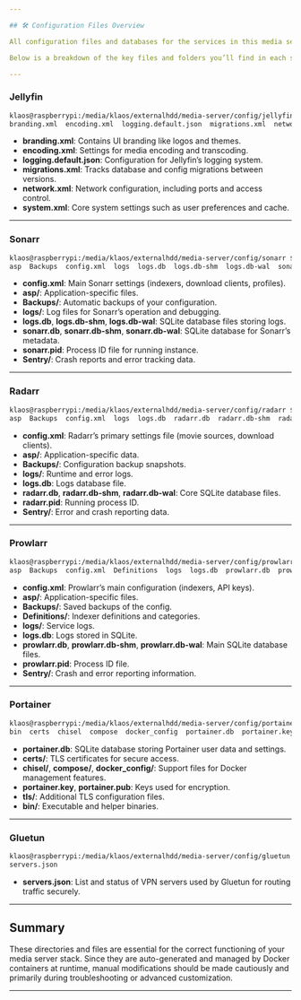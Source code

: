 ```yaml
---

## 🛠️ Configuration Files Overview

All configuration files and databases for the services in this media server are automatically created and managed by the Docker containers upon startup, based on the `docker-compose.yml` settings. Typically, you won't need to manually modify these files unless troubleshooting or customizing specific service behaviors.

Below is a breakdown of the key files and folders you’ll find in each service’s config directory, along with a short description of their purpose.

---
```


### Jellyfin

```bash
klaos@raspberrypi:/media/klaos/externalhdd/media-server/config/jellyfin/config $ ls
branding.xml  encoding.xml  logging.default.json  migrations.xml  network.xml  system.xml
```

* **branding.xml**: Contains UI branding like logos and themes.
* **encoding.xml**: Settings for media encoding and transcoding.
* **logging.default.json**: Configuration for Jellyfin’s logging system.
* **migrations.xml**: Tracks database and config migrations between versions.
* **network.xml**: Network configuration, including ports and access control.
* **system.xml**: Core system settings such as user preferences and cache.

---

### Sonarr

```bash
klaos@raspberrypi:/media/klaos/externalhdd/media-server/config/sonarr $ ls
asp  Backups  config.xml  logs  logs.db  logs.db-shm  logs.db-wal  sonarr.db  sonarr.db-shm  sonarr.db-wal  sonarr.pid  Sentry
```

* **config.xml**: Main Sonarr settings (indexers, download clients, profiles).
* **asp/**: Application-specific files.
* **Backups/**: Automatic backups of your configuration.
* **logs/**: Log files for Sonarr’s operation and debugging.
* **logs.db**, **logs.db-shm**, **logs.db-wal**: SQLite database files storing logs.
* **sonarr.db**, **sonarr.db-shm**, **sonarr.db-wal**: SQLite database for Sonarr’s metadata.
* **sonarr.pid**: Process ID file for running instance.
* **Sentry/**: Crash reports and error tracking data.

---

### Radarr

```bash
klaos@raspberrypi:/media/klaos/externalhdd/media-server/config/radarr $ ls
asp  Backups  config.xml  logs  logs.db  radarr.db  radarr.db-shm  radarr.db-wal  radarr.pid  Sentry
```

* **config.xml**: Radarr’s primary settings file (movie sources, download clients).
* **asp/**: Application-specific data.
* **Backups/**: Configuration backup snapshots.
* **logs/**: Runtime and error logs.
* **logs.db**: Logs database file.
* **radarr.db**, **radarr.db-shm**, **radarr.db-wal**: Core SQLite database files.
* **radarr.pid**: Running process ID.
* **Sentry/**: Error and crash reporting data.

---

### Prowlarr

```bash
klaos@raspberrypi:/media/klaos/externalhdd/media-server/config/prowlarr $ ls
asp  Backups  config.xml  Definitions  logs  logs.db  prowlarr.db  prowlarr.db-shm  prowlarr.db-wal  prowlarr.pid  Sentry
```

* **config.xml**: Prowlarr’s main configuration (indexers, API keys).
* **asp/**: Application-specific files.
* **Backups/**: Saved backups of the config.
* **Definitions/**: Indexer definitions and categories.
* **logs/**: Service logs.
* **logs.db**: Logs stored in SQLite.
* **prowlarr.db**, **prowlarr.db-shm**, **prowlarr.db-wal**: Main SQLite database files.
* **prowlarr.pid**: Process ID file.
* **Sentry/**: Crash and error reporting information.

---

### Portainer

```bash
klaos@raspberrypi:/media/klaos/externalhdd/media-server/config/portainer $ ls
bin  certs  chisel  compose  docker_config  portainer.db  portainer.key  portainer.pub  tls
```

* **portainer.db**: SQLite database storing Portainer user data and settings.
* **certs/**: TLS certificates for secure access.
* **chisel/**, **compose/**, **docker\_config/**: Support files for Docker management features.
* **portainer.key**, **portainer.pub**: Keys used for encryption.
* **tls/**: Additional TLS configuration files.
* **bin/**: Executable and helper binaries.

---

### Gluetun

```bash
klaos@raspberrypi:/media/klaos/externalhdd/media-server/config/gluetun $ ls
servers.json
```

* **servers.json**: List and status of VPN servers used by Gluetun for routing traffic securely.

---

## Summary

These directories and files are essential for the correct functioning of your media server stack. Since they are auto-generated and managed by Docker containers at runtime, manual modifications should be made cautiously and primarily during troubleshooting or advanced customization.

---
